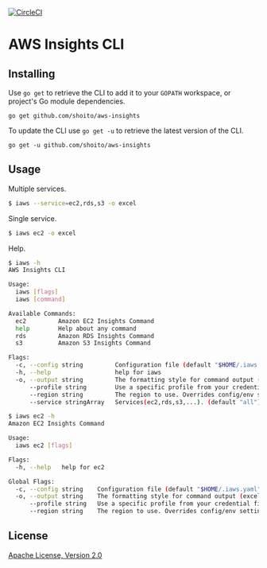 [![CircleCI](https://circleci.com/gh/shoito/aws-insights.svg?style=svg)](https://circleci.com/gh/shoito/aws-insights)

# AWS Insights CLI

## Installing

Use `go get` to retrieve the CLI to add it to your `GOPATH` workspace, or
project's Go module dependencies.

    go get github.com/shoito/aws-insights

To update the CLI use `go get -u` to retrieve the latest version of the CLI.

	go get -u github.com/shoito/aws-insights

## Usage
Multiple services.
```sh
$ iaws --service=ec2,rds,s3 -o excel
```

Single service.
```sh
$ iaws ec2 -o excel
```

Help.
```sh
$ iaws -h
AWS Insights CLI

Usage:
  iaws [flags]
  iaws [command]

Available Commands:
  ec2         Amazon EC2 Insights Command
  help        Help about any command
  rds         Amazon RDS Insights Command
  s3          Amazon S3 Insights Command

Flags:
  -c, --config string         Configuration file (default "$HOME/.iaws.yaml")
  -h, --help                  help for iaws
  -o, --output string         The formatting style for command output (excel, pdf, json, ...) (default "excel")
      --profile string        Use a specific profile from your credential file
      --region string         The region to use. Overrides config/env settings (default "ap-northeast-1")
      --service stringArray   Services(ec2,rds,s3,...). (default "all")
```

```sh
$ iaws ec2 -h
Amazon EC2 Insights Command

Usage:
  iaws ec2 [flags]

Flags:
  -h, --help   help for ec2

Global Flags:
  -c, --config string    Configuration file (default "$HOME/.iaws.yaml")
  -o, --output string    The formatting style for command output (excel, pdf, json, ...) (default "excel")
      --profile string   Use a specific profile from your credential file
      --region string    The region to use. Overrides config/env settings (default "ap-northeast-1")
```

## License
[Apache License, Version 2.0](http://www.apache.org/licenses/LICENSE-2.0)